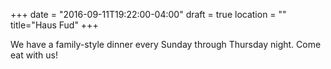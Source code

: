 +++
date = "2016-09-11T19:22:00-04:00"
draft = true
location = ""
title="Haus Fud"
+++

We have a family-style dinner every Sunday through Thursday night. Come eat with us!
